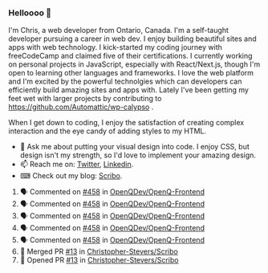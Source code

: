 ### Helloooo 👋

I'm Chris, a web developer from Ontario, Canada. I'm a self-taught developer pursuing a career in web dev. I enjoy building beautiful sites and apps with web technology.
I kick-started my coding journey with freeCodeCamp and claimed five of their certifications.  I currently working on personal projects in JavaScript, especially with React/Next.js, though I'm open to learning other languages and frameworks. I love the web platform and I'm excited by the powerful technolgies which can developers can efficiently build amazing sites and apps with. Lately I've been getting my feet wet with larger projects by contributing to https://github.com/Automattic/wp-calypso .

When I get down to coding, I enjoy the satisfaction of creating complex interaction and the eye candy of adding styles to my HTML. 

- 💬 Ask me about putting your visual design into code. I enjoy CSS, but design isn't my strength, so I'd love to implement your amazing design.
- 📫 Reach me on: [Twitter](https://twitter.com/Christo28120856), [Linkedin](https://www.linkedin.com/in/christopher-stevers-07b9a5204/).
- ⌨ Check out my blog: [Scribo](https://christopherstevers.cf).
<!--
**Christopher-Stevers/Christopher-Stevers** is a ✨ _special_ ✨ repository because its `README.md` (this file) appears on your GitHub profile.

Here are some ideas to get you started:

- 🔭 I’m currently working on ...
- 🌱 I’m currently learning ...
- 👯 I’m looking to collaborate on ...
- 🤔 I’m looking for help with ...
- 😄 Pronouns: ...
- ⚡ Fun fact: ...
-->

<!--START_SECTION:activity-->
1. 🗣 Commented on [#458](https://github.com/OpenQDev/OpenQ-Frontend/issues/458) in [OpenQDev/OpenQ-Frontend](https://github.com/OpenQDev/OpenQ-Frontend)
2. 🗣 Commented on [#458](https://github.com/OpenQDev/OpenQ-Frontend/issues/458) in [OpenQDev/OpenQ-Frontend](https://github.com/OpenQDev/OpenQ-Frontend)
3. 🗣 Commented on [#458](https://github.com/OpenQDev/OpenQ-Frontend/issues/458) in [OpenQDev/OpenQ-Frontend](https://github.com/OpenQDev/OpenQ-Frontend)
4. 🗣 Commented on [#458](https://github.com/OpenQDev/OpenQ-Frontend/issues/458) in [OpenQDev/OpenQ-Frontend](https://github.com/OpenQDev/OpenQ-Frontend)
5. 🗣 Commented on [#458](https://github.com/OpenQDev/OpenQ-Frontend/issues/458) in [OpenQDev/OpenQ-Frontend](https://github.com/OpenQDev/OpenQ-Frontend)
6. 🎉 Merged PR [#13](https://github.com/Christopher-Stevers/Scribo/pull/13) in [Christopher-Stevers/Scribo](https://github.com/Christopher-Stevers/Scribo)
7. 💪 Opened PR [#13](https://github.com/Christopher-Stevers/Scribo/pull/13) in [Christopher-Stevers/Scribo](https://github.com/Christopher-Stevers/Scribo)
<!--END_SECTION:activity-->
